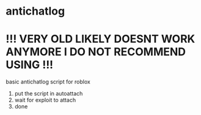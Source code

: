# antichatlog

# !!! VERY OLD LIKELY DOESNT WORK ANYMORE I DO NOT RECOMMEND USING !!!

basic antichatlog script for roblox

1. put the script in autoattach
2. wait for exploit to attach
3. done
